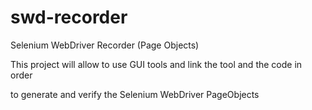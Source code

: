 swd-recorder
============

Selenium WebDriver Recorder (Page Objects)

This project will allow to use GUI tools and link the tool and the code in order 

to generate and verify the Selenium WebDriver PageObjects 

